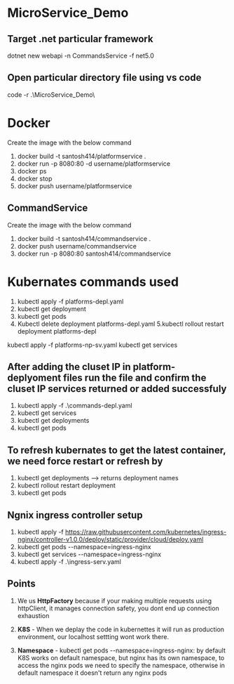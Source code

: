 # MicroService_Demo

## Target .net particular framework

dotnet new webapi -n CommandsService -f net5.0

## Open particular directory file using vs code

code -r .\MicroService_Demo\

# Docker

Create the image with the below command

1. docker build -t santosh414/platformservice .
2. docker run -p 8080:80 -d username/platformservice
3. docker ps
4. docker stop <containerid>
5. docker push username/platformservice

## CommandService

Create the image with the below command

1. docker build -t santosh414/commandservice .
2. docker push username/commandservice
3. docker run -p 8080:80 santosh414/commandservice

# Kubernates commands used

1. kubectl apply -f platforms-depl.yaml
2. kubectl get deployment
3. kubectl get pods
4. Kubectl delete deployment platforms-depl.yaml
   5.kubectl rollout restart deployment platforms-depl

<!-- node port to access the kubernates  container-->

kubectl apply -f platforms-np-sv.yaml
kubectl get services

## After adding the cluset IP in platform-deplyoment files run the file and confirm the cluset IP services returned or added successfuly

1. kubectl apply -f .\commands-depl.yaml
2. kubectl get services
3. kubectl get deployments
4. kubectl get pods

## To refresh kubernates to get the latest container, we need force restart or refresh by

1. kubectl get deployments --> returns deployment names
2. kubectl rollout restart deployment <name of the deployment>
3. kubectl get pods

## Ngnix ingress controller setup

1. kubectl apply -f https://raw.githubusercontent.com/kubernetes/ingress-nginx/controller-v1.0.0/deploy/static/provider/cloud/deploy.yaml
2. kubectl get pods --namespace=ingress-nginx
3. kubectl get services --namespace=ingress-nginx
4. kubectl apply -f .\ingress-serv.yaml

## Points

1. We us **HttpFactory** because if your making multiple requests using httpClient, it manages connection safety, you dont end up connection exhaustion

2. **K8S** - When we deplay the code in kubernettes it will run as production environment, our localhost settting wont work there.
3. **Namespace** - kubectl get pods --namespace=ingress-nginx: by default K8S works on default namespace, but nginx has its own namespace, to access the nginx pods we need to specify the namespace, otherwise in default namespace it doesn't return any nginx pods
